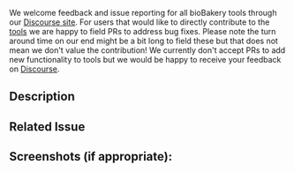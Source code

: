 We welcome feedback and issue reporting for all bioBakery tools through our [Discourse site](https://forum.biobakery.org/c/pull-request/featurepull-request/). For users that would like to directly contribute to the [tools](https://github.com/biobakery/) we are happy to field PRs to address bug fixes. Please note the turn around time on our end might be a bit long to field these but that does not mean we don't value the contribution! We currently don't accept PRs to add new functionality to tools but we would be happy to receive your feedback on [Discourse](https://forum.biobakery.org/c/pull-request/featurepull-request/).

<!--- Provide a general summary of your changes in the Title above -->

## Description
<!--- Describe your changes in detail -->

## Related Issue
<!--- If fixing a bug, there should be an issue describing it with steps to reproduce -->
<!--- Please link to the issue here: -->


## Screenshots (if appropriate):